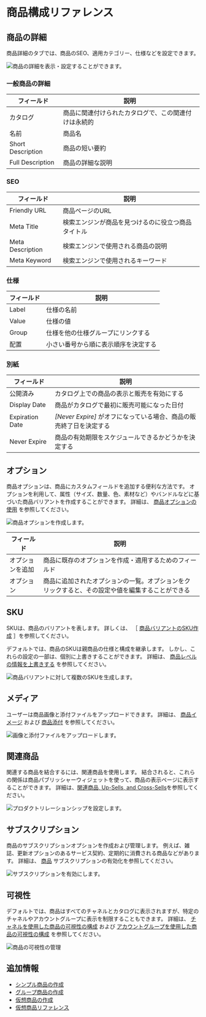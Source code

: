 # 商品構成リファレンス

<!--TASK: Add Intro-->

## 商品の詳細

商品詳細のタブでは、商品のSEO、適用カテゴリー、仕様などを設定できます。

![商品の詳細を表示・設定することができます。](./product-configuration-reference/images/01.png)

### 一般商品の詳細

| フィールド             | 説明                         |
| ----------------- | -------------------------- |
| カタログ              | 商品に関連付けられたカタログで、この関連付けは永続的 |
| 名前                | 商品名                        |
| Short Description | 商品の短い要約                    |
| Full Description  | 商品の詳細な説明                   |

### SEO

| フィールド            | 説明                        |
| ---------------- | ------------------------- |
| Friendly URL     | 商品ページのURL                 |
| Meta Title       | 検索エンジンが商品を見つけるのに役立つ商品タイトル |
| Meta Description | 検索エンジンで使用される商品の説明         |
| Meta Keyword     | 検索エンジンで使用されるキーワード         |

### 仕様

| フィールド | 説明                 |
| ----- | ------------------ |
| Label | 仕様の名前              |
| Value | 仕様の値               |
| Group | 仕様を他の仕様グループにリンクする  |
| 配置    | 小さい番号から順に表示順序を決定する |

<!--TASK: ### Categorization

| Field | Description |
| --- | --- |
| [Catalog Name] | Determines which Catalog categories are applied to the Product |
| Topic |  |
| Tags |  | -->

### 別紙

| フィールド           | 説明                                        |
| --------------- | ----------------------------------------- |
| 公開済み            | カタログ上での商品の表示と販売を有効にする                     |
| Display Date    | 商品がカタログで最初に販売可能になった日付                     |
| Expiration Date | *[Never Expire]* がオフになっている場合、商品の販売終了日を決定する |
| Never Expire    | 商品の有効期限をスケジュールできるかどうかを決定する                |

## オプション

商品オプションは、商品にカスタムフィールドを追加する便利な方法です。 オプションを利用して、属性（サイズ、数量、色、素材など）やバンドルなどに基づいた商品バリアントを作成することができます。 詳細は、 [商品オプションの使用](./using-product-options.md) を参照してください。

![商品オプションを作成します。](./product-configuration-reference/images/02.png)

| フィールド    | 説明                                               |
| -------- | ------------------------------------------------ |
| オプションを追加 | 商品に既存のオプションを作成・適用するためのフィールド                      |
| オプション    | 商品に追加されたオプションの一覧。オプションをクリックすると、その設定や値を編集することができる |

## SKU

SKUは、商品のバリアントを表します。 詳しくは、 ［ [商品バリアントのSKU作成](./creating-skus-for-product-variants.md) ］を参照してください。

デフォルトでは、商品のSKUは親商品の仕様と構成を継承します。 しかし、これらの設定の一部は、個別に上書きすることができます。 詳細は、 [商品レベルの情報を上書きする](./overriding-product-level-information.md) を参照してください。

![商品バリアントに対して複数のSKUを生成します。](./product-configuration-reference/images/03.png)

## メディア

ユーザーは商品画像と添付ファイルをアップロードできます。 詳細は、 [商品イメージ](./product-images.md) および [商品添付](./product-attachments.md) を参照してください。

![画像と添付ファイルをアップロードします。](./product-configuration-reference/images/04.png)

## 関連商品

関連する商品を結合するには、関連商品を使用します。 結合されると、これらの関係は商品パブリッシャーウィジェットを使って、商品の表示ページに表示することができます。 詳細は、[関連商品, Up-Sells, and Cross-Sells](./related-products-up-sells-and-cross-sells.md)を参照してください。

![プロダクトリレーションシップを設定します。](./product-configuration-reference/images/05.png)

<!--TASK: ## Product Groups

![](./product-configuration-reference/images/06.png) -->

## サブスクリプション

商品のサブスクリプションオプションを作成および管理します。 例えば、雑誌、更新オプションのあるサービス契約、定期的に消費される商品などがあります。 詳細は、 [商品](./enabling-subscriptions-for-a-product.md) サブスクリプションの有効化を参照してください。

![サブスクリプションを有効にします。](./product-configuration-reference/images/07.png)

## 可視性

デフォルトでは、商品はすべてのチャネルとカタログに表示されますが、特定のチャネルやアカウントグループに表示を制限することもできます。 詳細は、 [チャネルを使用した商品の可視性の構成](../../../starting-a-store/channels/configuring-product-visibility-using-channels.md) および [アカウントグループを使用した商品の可視性の構成](./configuring-product-visibility-using-account-groups.md) を参照してください。

![商品の可視性の管理](./product-configuration-reference/images/08.png)

<!--TASK: ## Configuration

![](./product-configuration-reference/images/09.png) -->

<!--TASK: ## Grouped

> For Grouped Products Only -->

<!--TASK: ## Virtual

> For Virtual Products Only 

See [Virtual Product Reference](./../product-types/virtual-product-reference.md) -->

## 追加情報

* [シンプル商品の作成](../product-types/creating-a-simple-product.md)
* [グループ商品の作成](../product-types/creating-a-grouped-product.md)
* [仮想商品の作成](../product-types/creating-a-virtual-product.md)
* [仮想商品リファレンス](../product-types/virtual-product-reference.md)
